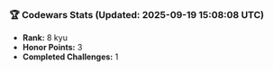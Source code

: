 ### 🏆 Codewars Stats (Updated: 2025-09-19 15:08:08 UTC)

- **Rank:** 8 kyu
- **Honor Points:** 3
- **Completed Challenges:** 1
